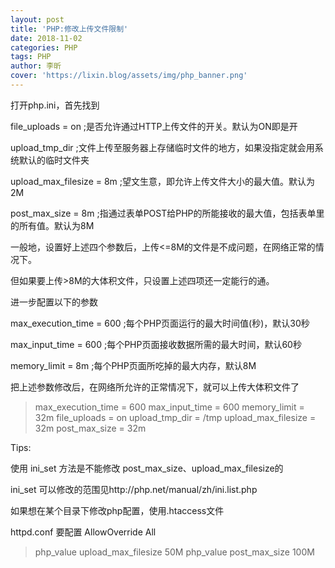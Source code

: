 ```yaml
---
layout: post
title: 'PHP:修改上传文件限制'
date: 2018-11-02
categories: PHP
tags: PHP
author: 李昕
cover: 'https://lixin.blog/assets/img/php_banner.png'
---
```


打开php.ini，首先找到

file_uploads = on ;是否允许通过HTTP上传文件的开关。默认为ON即是开

upload_tmp_dir ;文件上传至服务器上存储临时文件的地方，如果没指定就会用系统默认的临时文件夹

upload_max_filesize = 8m ;望文生意，即允许上传文件大小的最大值。默认为2M

post_max_size = 8m ;指通过表单POST给PHP的所能接收的最大值，包括表单里的所有值。默认为8M

一般地，设置好上述四个参数后，上传<=8M的文件是不成问题，在网络正常的情况下。

但如果要上传>8M的大体积文件，只设置上述四项还一定能行的通。

进一步配置以下的参数

max_execution_time = 600 ;每个PHP页面运行的最大时间值(秒)，默认30秒

max_input_time = 600 ;每个PHP页面接收数据所需的最大时间，默认60秒

memory_limit = 8m ;每个PHP页面所吃掉的最大内存，默认8M

把上述参数修改后，在网络所允许的正常情况下，就可以上传大体积文件了

>max_execution_time = 600
max_input_time = 600
memory_limit = 32m
file_uploads = on
upload_tmp_dir = /tmp
upload_max_filesize = 32m
post_max_size = 32m

Tips:

使用 ini_set 方法是不能修改 post_max_size、upload_max_filesize的

ini_set 可以修改的范围见http://php.net/manual/zh/ini.list.php

如果想在某个目录下修改php配置，使用.htaccess文件

httpd.conf 要配置 AllowOverride All

>php_value upload_max_filesize 50M
php_value post_max_size 100M



